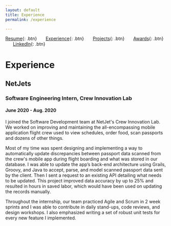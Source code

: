 ```yaml
---
layout: default
title: Experience
permalink: /experience

---
```


[Resume](./assets/docs/Karan_Sodhi_Resume.pdf){: .btn}
&nbsp;&nbsp;&nbsp;&nbsp;&nbsp;&nbsp;[Experience](/experience.md){: .btn}
&nbsp;&nbsp;&nbsp;&nbsp;&nbsp;&nbsp;[Projects](/projects.md){: .btn}
&nbsp;&nbsp;&nbsp;&nbsp;&nbsp;&nbsp;[Awards](/awards.md){: .btn}
&nbsp;&nbsp;&nbsp;&nbsp;&nbsp;&nbsp;[LinkedIn](https://www.linkedin.com/in/ksodhi2){: .btn}

# Experience
## NetJets
### Software Engineering Intern, Crew Innovation Lab
#### June 2020 - Aug. 2020
I joined the Software Development team at NetJet's Crew Innovation Lab. We worked on improving and maintaining the all-encompassing mobile application flight crew used to view schedules, order food, scan passports and dozens of other things.

Most of my time was spent designing and implementing a way to automatically update discrepancies between passport data scanned from the crew's mobile app during flight boarding and what was stored in our database. I was able to update the app’s back-end architecture using Grails, Groovy, and Java to accept, parse, and model scanned passport data sent by the client. Then I sent a request to an existing API detailing what needs to be updated. This project improved data accuracy by up to 25% and resulted in hours in saved labor, which would have been used on updating the records manually. 

Throughout the internship, our team practiced Agile and Scrum in 2 week sprints and I was able to contribute in daily stand-ups, code reviews, and design workshops. I also emphasized writing a set of robust unit tests for every new feature I implemented.
